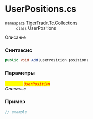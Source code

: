 
# UserPositions.cs
`namespace` [TigerTrade.Tc](../../../../TigerTrade.Tc.md).[Collections](../../../../TigerTrade.Tc/Collections.md)  
&nbsp;&nbsp;&nbsp;&nbsp;&nbsp;&nbsp;&nbsp;&nbsp;&nbsp;`class` [UserPositions](../../UserPositions.cs.md)

Описание

### Синтаксис
```csharp
public void Add(UserPosition position)
```
### Параметры  
<mark style="color:yellow;">`position`</mark> <mark style="color:red;">*`UserPosition`*</mark>  
 *Описание*  
  


### Пример  
```csharp
// example
```
                    
                    